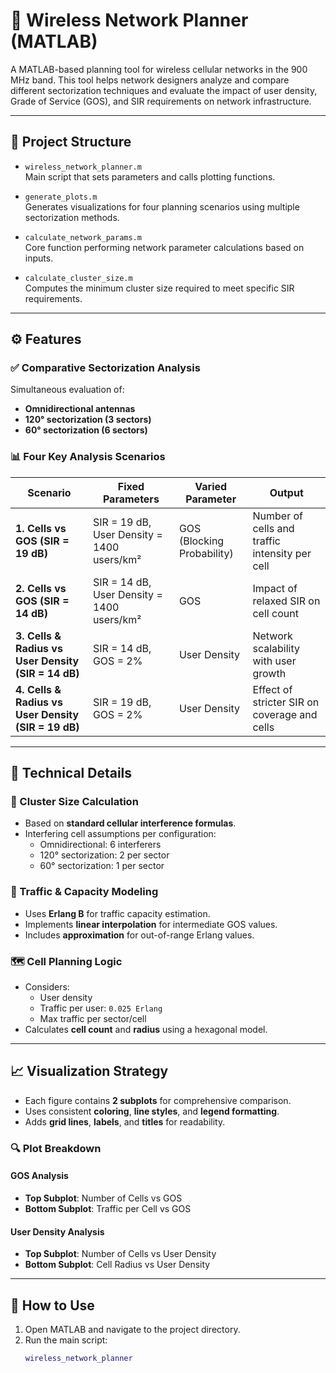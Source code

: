 # 📡 Wireless Network Planner (MATLAB)

A MATLAB-based planning tool for wireless cellular networks in the 900 MHz band. This tool helps network designers analyze and compare different sectorization techniques and evaluate the impact of user density, Grade of Service (GOS), and SIR requirements on network infrastructure.

---

## 📁 Project Structure

- `wireless_network_planner.m`  
  Main script that sets parameters and calls plotting functions.

- `generate_plots.m`  
  Generates visualizations for four planning scenarios using multiple sectorization methods.

- `calculate_network_params.m`  
  Core function performing network parameter calculations based on inputs.

- `calculate_cluster_size.m`  
  Computes the minimum cluster size required to meet specific SIR requirements.

---

## ⚙️ Features

### ✅ Comparative Sectorization Analysis
Simultaneous evaluation of:
- **Omnidirectional antennas**
- **120° sectorization (3 sectors)**
- **60° sectorization (6 sectors)**

### 📊 Four Key Analysis Scenarios

| Scenario | Fixed Parameters | Varied Parameter | Output |
|----------|------------------|------------------|--------|
| **1. Cells vs GOS (SIR = 19 dB)** | SIR = 19 dB, User Density = 1400 users/km² | GOS (Blocking Probability) | Number of cells and traffic intensity per cell |
| **2. Cells vs GOS (SIR = 14 dB)** | SIR = 14 dB, User Density = 1400 users/km² | GOS | Impact of relaxed SIR on cell count |
| **3. Cells & Radius vs User Density (SIR = 14 dB)** | SIR = 14 dB, GOS = 2% | User Density | Network scalability with user growth |
| **4. Cells & Radius vs User Density (SIR = 19 dB)** | SIR = 19 dB, GOS = 2% | User Density | Effect of stricter SIR on coverage and cells |

---

## 📐 Technical Details

### 🔢 Cluster Size Calculation
- Based on **standard cellular interference formulas**.
- Interfering cell assumptions per configuration:
  - Omnidirectional: 6 interferers
  - 120° sectorization: 2 per sector
  - 60° sectorization: 1 per sector

### 📶 Traffic & Capacity Modeling
- Uses **Erlang B** for traffic capacity estimation.
- Implements **linear interpolation** for intermediate GOS values.
- Includes **approximation** for out-of-range Erlang values.

### 🗺️ Cell Planning Logic
- Considers:
  - User density
  - Traffic per user: `0.025 Erlang`
  - Max traffic per sector/cell
- Calculates **cell count** and **radius** using a hexagonal model.

---

## 📈 Visualization Strategy

- Each figure contains **2 subplots** for comprehensive comparison.
- Uses consistent **coloring**, **line styles**, and **legend formatting**.
- Adds **grid lines**, **labels**, and **titles** for readability.

### 🔍 Plot Breakdown

#### GOS Analysis
- **Top Subplot**: Number of Cells vs GOS
- **Bottom Subplot**: Traffic per Cell vs GOS

#### User Density Analysis
- **Top Subplot**: Number of Cells vs User Density
- **Bottom Subplot**: Cell Radius vs User Density

---

## 📌 How to Use

1. Open MATLAB and navigate to the project directory.
2. Run the main script:
   ```matlab
   wireless_network_planner
